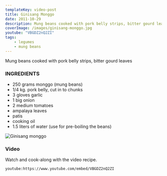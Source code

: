 ```yaml
---
templateKey: video-post
title: Ginisang Monggo
date: 2011-10-29
description: Mung beans cooked with pork belly strips, bitter gourd leaves
coverImage: /images/ginisang-monggo.jpg
youtube: "VBGDZ2nQ2ZI"
tags:
    - legumes
    - mung beans
---
```


Mung beans cooked with pork belly strips, bitter gourd leaves

### INGREDIENTS
* 250 grams monggo (mung beans)
* 1/4 kg. pork belly, cut in to chunks
* 3 gloves garlic
* 1 big onion
* 2 medium tomatoes
* ampalaya leaves
* patis
* cooking oil
* 1.5 liters of water (use for pre-boiling the beans)

![Ginisang monggo](/images/ginisang-monggo.jpg)

### Video
Watch and cook-along with the video recipe.

`youtube:https://www.youtube.com/embed/VBGDZ2nQ2ZI`